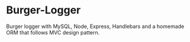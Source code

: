 # Burger-Logger
Burger logger with MySQL, Node, Express, Handlebars and a homemade ORM that follows MVC design pattern.

